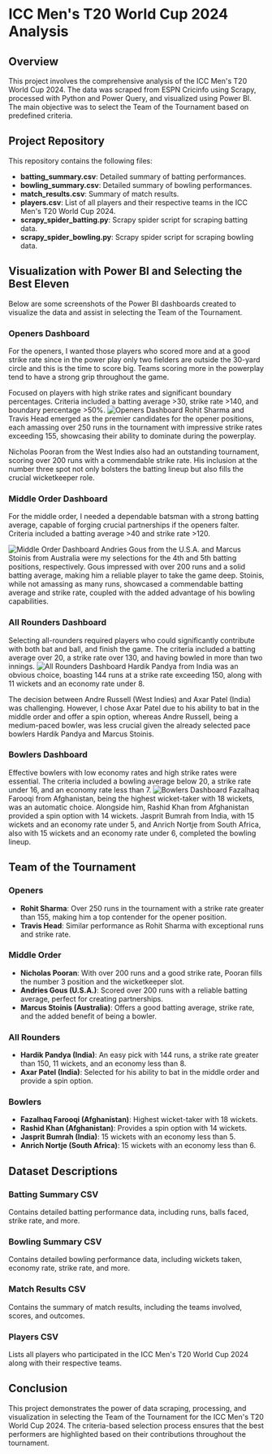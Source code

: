 # ICC Men's T20 World Cup 2024 Analysis

## Overview

This project involves the comprehensive analysis of the ICC Men's T20 World Cup 2024. The data was scraped from ESPN Cricinfo using Scrapy, processed with Python and Power Query, and visualized using Power BI. The main objective was to select the Team of the Tournament based on predefined criteria.

## Project Repository

This repository contains the following files:

- **batting_summary.csv**: Detailed summary of batting performances.
- **bowling_summary.csv**: Detailed summary of bowling performances.
- **match_results.csv**: Summary of match results.
- **players.csv**: List of all players and their respective teams in the ICC Men's T20 World Cup 2024.
- **scrapy_spider_batting.py**: Scrapy spider script for scraping batting data.
- **scrapy_spider_bowling.py**: Scrapy spider script for scraping bowling data.

## Visualization with Power BI and Selecting the Best Eleven

Below are some screenshots of the Power BI dashboards created to visualize the data and assist in selecting the Team of the Tournament.

### Openers Dashboard
For the openers, I wanted those players who scored more and at a good strike rate since in the power play only two fielders are outside the 30-yard circle and this is the time to score big. Teams scoring more in the powerplay tend to have a strong grip throughout the game.

Focused on players with high strike rates and significant boundary percentages. Criteria included a batting average >30, strike rate >140, and boundary percentage >50%.
![Openers Dashboard](Openers.PNG)
Rohit Sharma and Travis Head emerged as the premier candidates for the opener positions, each amassing over 250 runs in the tournament with impressive strike rates exceeding 155, showcasing their ability to dominate during the powerplay.

Nicholas Pooran from the West Indies also had an outstanding tournament, scoring over 200 runs with a commendable strike rate. His inclusion at the number three spot not only bolsters the batting lineup but also fills the crucial wicketkeeper role.

### Middle Order Dashboard
For the middle order, I needed a dependable batsman with a strong batting average, capable of forging crucial partnerships if the openers falter. Criteria included a batting average >40 and strike rate >120.

![Middle Order Dashboard](Middle_Order.PNG)
Andries Gous from the U.S.A. and Marcus Stoinis from Australia were my selections for the 4th and 5th batting positions, respectively. Gous impressed with over 200 runs and a solid batting average, making him a reliable player to take the game deep. Stoinis, while not amassing as many runs, showcased a commendable batting average and strike rate, coupled with the added advantage of his bowling capabilities.

### All Rounders Dashboard
Selecting all-rounders required players who could significantly contribute with both bat and ball, and finish the game. The criteria included a batting average over 20, a strike rate over 130, and having bowled in more than two innings.
![All Rounders Dashboard](All-Rounders.PNG)
Hardik Pandya from India was an obvious choice, boasting 144 runs at a strike rate exceeding 150, along with 11 wickets and an economy rate under 8.

The decision between Andre Russell (West Indies) and Axar Patel (India) was challenging. However, I chose Axar Patel due to his ability to bat in the middle order and offer a spin option, whereas Andre Russell, being a medium-paced bowler, was less crucial given the already selected pace bowlers Hardik Pandya and Marcus Stoinis.

### Bowlers Dashboard
Effective bowlers with low economy rates and high strike rates were essential. The criteria included a bowling average below 20, a strike rate under 16, and an economy rate less than 7.
![Bowlers Dashboard](Bowler.PNG)
Fazalhaq Farooqi from Afghanistan, being the highest wicket-taker with 18 wickets, was an automatic choice. Alongside him, Rashid Khan from Afghanistan provided a spin option with 14 wickets. Jasprit Bumrah from India, with 15 wickets and an economy rate under 5, and Anrich Nortje from South Africa, also with 15 wickets and an economy rate under 6, completed the bowling lineup.

## Team of the Tournament

### Openers
- **Rohit Sharma**: Over 250 runs in the tournament with a strike rate greater than 155, making him a top contender for the opener position.
- **Travis Head**: Similar performance as Rohit Sharma with exceptional runs and strike rate.


### Middle Order
- **Nicholas Pooran**: With over 200 runs and a good strike rate, Pooran fills the number 3 position and the wicketkeeper slot.
- **Andries Gous (U.S.A.)**: Scored over 200 runs with a reliable batting average, perfect for creating partnerships.
- **Marcus Stoinis (Australia)**: Offers a good batting average, strike rate, and the added benefit of being a bowler.

### All Rounders
- **Hardik Pandya (India)**: An easy pick with 144 runs, a strike rate greater than 150, 11 wickets, and an economy less than 8.
- **Axar Patel (India)**: Selected for his ability to bat in the middle order and provide a spin option.

### Bowlers
- **Fazalhaq Farooqi (Afghanistan)**: Highest wicket-taker with 18 wickets.
- **Rashid Khan (Afghanistan)**: Provides a spin option with 14 wickets.
- **Jasprit Bumrah (India)**: 15 wickets with an economy less than 5.
- **Anrich Nortje (South Africa)**: 15 wickets with an economy less than 6.

## Dataset Descriptions

### Batting Summary CSV
Contains detailed batting performance data, including runs, balls faced, strike rate, and more.

### Bowling Summary CSV
Contains detailed bowling performance data, including wickets taken, economy rate, strike rate, and more.

### Match Results CSV
Contains the summary of match results, including the teams involved, scores, and outcomes.

### Players CSV
Lists all players who participated in the ICC Men's T20 World Cup 2024 along with their respective teams.

## Conclusion

This project demonstrates the power of data scraping, processing, and visualization in selecting the Team of the Tournament for the ICC Men's T20 World Cup 2024. The criteria-based selection process ensures that the best performers are highlighted based on their contributions throughout the tournament.
